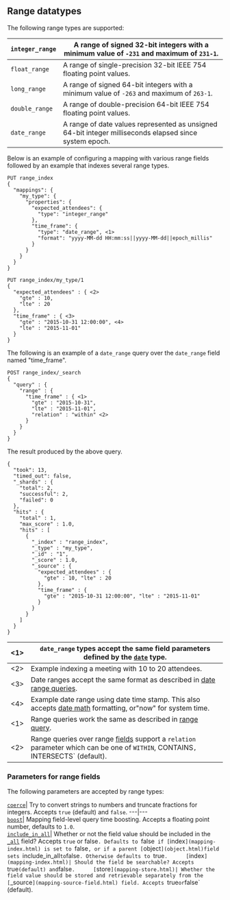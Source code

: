 ## Range datatypes

The following range types are supported:

`integer_range`| A range of signed 32-bit integers with a minimum value of `-231` and maximum of `231-1`.     
---|---    
`float_range`| A range of single-precision 32-bit IEEE 754 floating point values.     
`long_range`| A range of signed 64-bit integers with a minimum value of `-263` and maximum of `263-1`.     
`double_range`| A range of double-precision 64-bit IEEE 754 floating point values.     
`date_range`| A range of date values represented as unsigned 64-bit integer milliseconds elapsed since system epoch.   
  
Below is an example of configuring a mapping with various range fields followed by an example that indexes several range types.
    
    
    PUT range_index
    {
      "mappings": {
        "my_type": {
          "properties": {
            "expected_attendees": {
              "type": "integer_range"
            },
            "time_frame": {
              "type": "date_range", <1>
              "format": "yyyy-MM-dd HH:mm:ss||yyyy-MM-dd||epoch_millis"
            }
          }
        }
      }
    }
    
    PUT range_index/my_type/1
    {
      "expected_attendees" : { <2>
        "gte" : 10,
        "lte" : 20
      },
      "time_frame" : { <3>
        "gte" : "2015-10-31 12:00:00", <4>
        "lte" : "2015-11-01"
      }
    }

The following is an example of a `date_range` query over the `date_range` field named "time_frame".
    
    
    POST range_index/_search
    {
      "query" : {
        "range" : {
          "time_frame" : { <1>
            "gte" : "2015-10-31",
            "lte" : "2015-11-01",
            "relation" : "within" <2>
          }
        }
      }
    }

The result produced by the above query.
    
    
    {
      "took": 13,
      "timed_out": false,
      "_shards" : {
        "total": 2,
        "successful": 2,
        "failed": 0
      },
      "hits" : {
        "total" : 1,
        "max_score" : 1.0,
        "hits" : [
          {
            "_index" : "range_index",
            "_type" : "my_type",
            "_id" : "1",
            "_score" : 1.0,
            "_source" : {
              "expected_attendees" : {
                "gte" : 10, "lte" : 20
              },
              "time_frame" : {
                "gte" : "2015-10-31 12:00:00", "lte" : "2015-11-01"
              }
            }
          }
        ]
      }
    }

<1>| `date_range` types accept the same field parameters defined by the [`date`](date.html) type.     
---|---  
<2>| Example indexing a meeting with 10 to 20 attendees.     
<3>| Date ranges accept the same format as described in [date range queries](query-dsl-range-query.html#ranges-on-dates).     
<4>| Example date range using date time stamp. This also accepts [date math](common-options.html#date-math) formatting, or"now" for system time.     
<1>| Range queries work the same as described in [range query](query-dsl-range-query.html).     
<2>| Range queries over range [fields](mapping-types.html) support a `relation` parameter which can be one of `WITHIN`, CONTAINS`, `INTERSECTS` (default).   
  
### Parameters for range fields

The following parameters are accepted by range types:

[`coerce`](coerce.html)| Try to convert strings to numbers and truncate fractions for integers. Accepts `true` (default) and `false`.     ---|---    
[`boost`](mapping-boost.html)| Mapping field-level query time boosting. Accepts a floating point number, defaults to `1.0`.     
[`include_in_all`](include-in-all.html)| Whether or not the field value should be included in the 
[`_all`](mapping-all-field.html) field? Accepts `true` or false`. Defaults to `false` if [`index`](mapping-index.html) is set to `false`, or if a parent [`object`](object.html)field sets `include_in_all` to `false`. Otherwise defaults to `true`.     
[`index`](mapping-index.html)| Should the field be searchable? Accepts `true` (default) and `false`.     
[`store`](mapping-store.html)| Whether the field value should be stored and retrievable separately from the [`_source`](mapping-source-field.html) field. Accepts `true` or `false` (default). 
